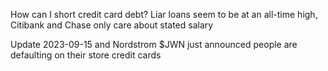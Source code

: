 How can I short credit card debt? Liar loans seem to be at an all-time high, Citibank and Chase only care about stated salary 

Update 2023-09-15 and Nordstrom $JWN just announced people are defaulting on their store credit cards